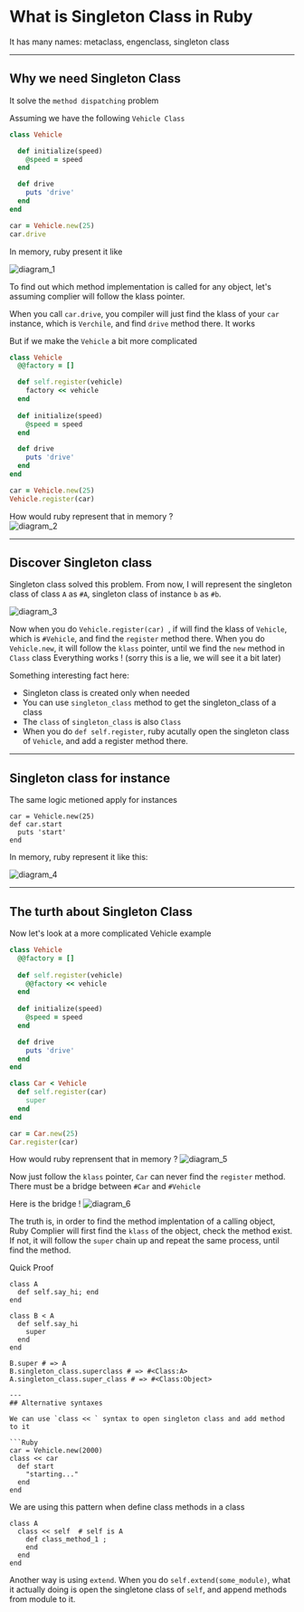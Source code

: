# What is Singleton Class in Ruby

It has many names: metaclass, engenclass, singleton class 

---
## Why we need Singleton Class 
It solve the `method dispatching` problem 

Assuming we have the following `Vehicle Class` 
```Ruby
class Vehicle 

  def initialize(speed)
    @speed = speed
  end 

  def drive
    puts 'drive'
  end
end

car = Vehicle.new(25)
car.drive 
```

In memory, ruby present it like 

![diagram_1](images/singleton_1.png)

To find out which method implementation is called for any object, let's assuming complier will follow the klass pointer. 

When you call `car.drive`, you compiler will just find the klass of your `car` instance, which is `Verchile`, and find `drive` method there. It works

But if we make the `Vehicle` a bit more complicated 

```Ruby
class Vehicle 
  @@factory = []

  def self.register(vehicle) 
    factory << vehicle 
  end
  
  def initialize(speed)
    @speed = speed
  end 

  def drive
    puts 'drive'
  end
end

car = Vehicle.new(25)
Vehicle.register(car) 
```

How would ruby represent that in memory ?  
![diagram_2](images/singleton_2.png)

--- 
## Discover Singleton class 
Singleton class solved this problem. From now, I will represent the singleton class of class `A` as `#A`, singleton class of instance `b` as `#b`.

![diagram_3](images/singleton_3.png)

Now when you do `Vehicle.register(car) `, if will find the klass of `Vehicle`, which is `#Vehicle`, and find the `register` method there. 
When you do `Vehicle.new`, it will follow the `klass` pointer, until we find the `new` method in `Class` class
Everything works ! (sorry this is a lie, we will see it a bit later) 

Something interesting fact here: 
* Singleton class is created only when needed
* You can use `singleton_class` method to get the singleton_class of a class  
* The `class` of `singleton_class` is also `Class` 
* When you do `def self.register`, ruby acutally open the singleton class of `Vehicle`, and add a register method there. 

---
## Singleton class for instance 

The same logic metioned apply for instances
```
car = Vehicle.new(25)
def car.start
  puts 'start'
end
```

In memory, ruby represent it like this: 

![diagram_4](images/singleton_4.png)

---
## The turth about Singleton Class 

Now let's look at a more complicated Vehicle example 
```Ruby
class Vehicle 
  @@factory = []
  
  def self.register(vehicle)
    @@factory << vehicle
  end
  
  def initialize(speed)
    @speed = speed
  end 

  def drive
    puts 'drive'
  end
end

class Car < Vehicle 
  def self.register(car)
    super
  end  
end 

car = Car.new(25)
Car.register(car)  
```

How would ruby reprensent that in memory ? 
![diagram_5](images/singleton_6.png)

Now just follow the `klass` pointer, `Car` can never find the `register` method. There must be a bridge between `#Car` and `#Vehicle` 

Here is the bridge ! 
![diagram_6](images/singleton_6.png)

The truth is, in order to find the method implentation of a calling object, Ruby Complier will first find the `klass` of the object, check the method exist. If not, it will follow the `super` chain up and repeat the same process, until find the method. 

Quick Proof 
```
class A
  def self.say_hi; end
end 

class B < A
  def self.say_hi
    super
  end
end

B.super # => A
B.singleton_class.superclass # => #<Class:A>
A.singleton_class.super_class # => #<Class:Object> 

---
## Alternative syntaxes 

We can use `class << ` syntax to open singleton class and add method to it 

```Ruby 
car = Vehicle.new(2000)
class << car  
  def start
    "starting..."
  end
end
```

We are using this pattern when define class methods in a class 
```
class A
  class << self  # self is A 
    def class_method_1 ; 
    end
  end
end
```

Another way is using `extend`. When you do `self.extend(some_module)`, what it actually doing is open the singletone class of `self`, and append methods from module to it. 

  
